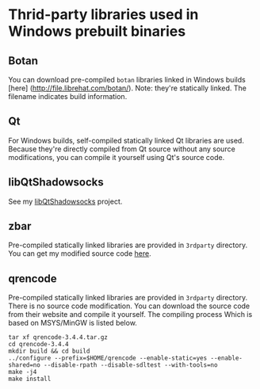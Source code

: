 # Thrid-party libraries used in Windows prebuilt binaries

## Botan
You can download pre-compiled `botan` libraries linked in Windows builds [here] (http://file.librehat.com/botan/). Note: they're statically linked. The filename indicates build information.

## Qt
For Windows builds, self-compiled statically linked Qt libraries are used. Because they're directly compiled from Qt source without any source modifications, you can compile it yourself using Qt's source code.

## libQtShadowsocks
See my [libQtShadowsocks](https://github.com/librehat/libQtShadowsocks) project.

## zbar
Pre-compiled statically linked libraries are provided in `3rdparty` directory. You can get my modified source code [here](http://file.librehat.com/).

## qrencode
Pre-compiled statically linked libraries are provided in `3rdparty` directory. There is no source code modification. You can download the source code from their website and compile it yourself. The compiling process Which is based on MSYS/MinGW is listed below.

```
tar xf qrencode-3.4.4.tar.gz
cd qrencode-3.4.4
mkdir build && cd build
../configure --prefix=$HOME/qrencode --enable-static=yes --enable-shared=no --disable-rpath --disable-sdltest --with-tools=no
make -j4
make install
```